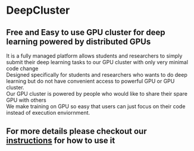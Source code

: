# DeepCluster
## Free and Easy to use GPU cluster for deep learning powered by distributed GPUs

It is a fully managed platform allows students and researchers to simply submit their deep learning tasks to our GPU cluster with only very minimal code change  
Designed specifically for students and researchers who wants to do deep learning but do not have convenient access to powerful GPU or GPU cluster.  
Our GPU cluster is powered by people who would like to share their spare GPU with others  
We make training on GPU so easy that users can just focus on their code instead of execution enviornment.

<!-- ## Using it is very simple
We provide a [template repo](https://github.com/githublu/DDLTemplate) for submit your training task.  
You just need to invoke your training fucntion in the template and submit your task

![submit task demo](../assets/submit_task_demo.gif)

## Use our known datasets or upload your own dataset for training
There are a large number of open source datasets can be used for training. We provide a list popular datasets that you can choose from to train your model.  
You can also upload your own dataset and consume it in similar fashion. With one caveat, [please use public or nonsensitive dataset](#We-secure-your-code-but-use-nonsensitive-dataset)  

![add dataset demo](../assets/add_dataset_demo.gif)

## We secure your code but use nonsensitive dataset
Each training job is preprocessed so that GPU host cannot steal your code, however, data has to be unencrypted at the time of computation due to performance considerations. So, please use public or nonsensitive dataset since GPU host could be curious about what data you are using -->

## For more details please checkout our [instructions](./index.md) for how to use it